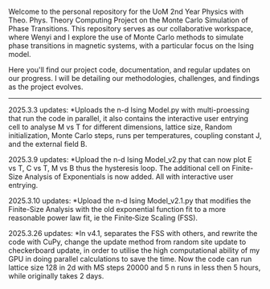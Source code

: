 Welcome to the personal repository for the UoM 2nd Year Physics with Theo. Phys. Theory Computing Project on the Monte Carlo Simulation of Phase Transitions. This repository serves as our collaborative workspace, where Wenyi and I explore the use of Monte Carlo methods to simulate phase transitions in magnetic systems, with a particular focus on the Ising model.

Here you'll find our project code, documentation, and regular updates on our progress. I will be detailing our methodologies, challenges, and findings as the project evolves.

---

2025.3.3 updates:
*Uploads the n-d Ising Model.py with multi-proessing that run the code in parallel, it also contains the interactive user entrying cell to analyse M vs T for different dimensions, lattice size, Random initialization, Monte Carlo steps, runs per temperatures, coupling constant J, and the external field B.

2025.3.9 updates:
*Upload the n-d Ising Model_v2.py that can now plot E vs T, C vs T, M vs B thus the hysteresis loop. The additional cell on Finite-Size Analysis of Exponentials is now added. All with interactive user entrying.

2025.3.10 updates: 
*Upload the n-d Ising Model_v2.1.py that modifies the Finite-Size Analysis with the old exponential function fit to a more reasonable power law fit, ie the Finite‐Size Scaling (FSS).

2025.3.26 updates: 
*In v4.1, separates the FSS with others, and rewrite the code with CuPy, change the update method from random site update to checkerboard update, in order to utilise the high computational ability of my GPU in doing parallel calculations to save the time. Now the code can run lattice size 128 in 2d with MS steps 20000 and 5 n runs in less then 5 hours, while originally takes 2 days.
